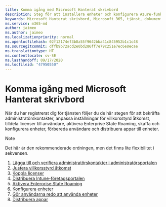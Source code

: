 ```yaml
---
title: Komma igång med Microsoft Hanterat skrivbord
description: Steg för att installera enheter och konfigurera Azure-funktioner så att de fungerar med tjänsten
keywords: Microsoft Hanterat skrivbord, Microsoft 365, tjänst, dokumentation
ms.service: m365-md
author: jaimeo
ms.author: jaimeo
ms.localizationpriority: normal
ms.openlocfilehash: 02f12174ef3b8a55f9642bba41c845952b1c1c48
ms.sourcegitcommit: dffb9b72acd2e0bd286ff7e79c251e7ec6e8ecae
ms.translationtype: HT
ms.contentlocale: sv-SE
ms.lasthandoff: 09/17/2020
ms.locfileid: "47950550"
---
```

# <a name="get-started-with-microsoft-managed-desktop"></a>Komma igång med Microsoft Hanterat skrivbord

När du har registrerat dig för tjänsten följer du de här stegen för att bekräfta administratörskontakter, anpassa inställningar för villkorsstyrd åtkomst, tilldela licenser till användare, aktivera Enterprise State Roaming, skaffa och konfigurera enheter, förbereda användare och distribuera appar till enheter.

> [!NOTE]
> Det här är den rekommenderade ordningen, men det finns lite flexibilitet i sekvensen.

1. [Lägga till och verifiera administratörskontakter i administratörsportalen](add-admin-contacts.md)
2. [Justera villkorsstyrd åtkomst](conditional-access.md)
3. [Koppla licenser](assign-licenses.md)
4. [Distribuera Intune-företagsportalen](company-portal.md)
5. [Aktivera Enterprise State Roaming](enterprise-state-roaming.md)
6. [Konfigurera enheter](set-up-devices.md)
7. [Gör användarna redo att använda enheter](get-started-devices.md)
8. [Distribuera appar](deploy-apps.md)
